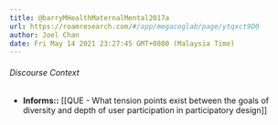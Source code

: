 ```yaml
---
title: @barryMHealthMaternalMental2017a
url: https://roamresearch.com/#/app/megacoglab/page/ytqxct9D0
author: Joel Chan
date: Fri May 14 2021 23:27:45 GMT+0800 (Malaysia Time)
---
```




###### Discourse Context

- **Informs::** [[QUE - What tension points exist between the goals of diversity and depth of user participation in participatory design]]
